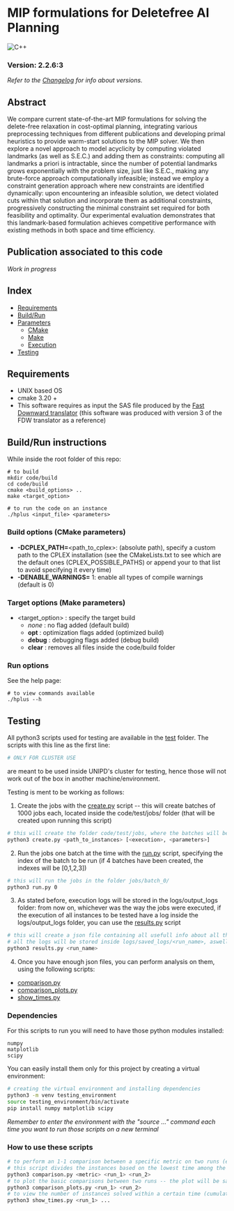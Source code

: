 # MIP formulations for Deletefree AI Planning
![C++](https://img.shields.io/badge/C%2B%2B-00599C?style=for-the-badge&logo=c%2B%2B&logoColor=white)

### Version: 2.2.6:3  
_Refer to the [Changelog](Changelog.md) for info about versions._  


## Abstract
We compare current state-of-the-art MIP formulations for solving the delete-free relaxation in cost-optimal planning, integrating various preprocessing techniques from different publications and developing primal heuristics to provide warm-start solutions to the MIP solver. We then explore a novel approach to model acyclicity by computing violated landmarks (as well as S.E.C.) and adding them as constraints: computing all landmarks a priori is intractable, since the number of potential landmarks grows exponentially with the problem size, just like S.E.C., making any brute-force approach computationally infeasible; instead we employ a constraint generation approach where new constraints are identified dynamically: upon encountering an infeasible solution, we detect violated cuts within that solution and incorporate them as additional constraints, progressively constructing the minimal constraint set required for both feasibility and optimality. Our experimental evaluation demonstrates that this landmark-based formulation achieves competitive performance with existing methods in both space and time efficiency.

## Publication associated to this code
_Work in progress_

## Index

- [Requirements](#requirements)
- [Build/Run](#buildrun-instructions)
- [Parameters](#build-options-cmake-parameters)
  - [CMake](#build-options-cmake-parameters)
  - [Make](#target-options-make-parameters)
  - [Execution](#run-options)
- [Testing](#testing)

## Requirements

- UNIX based OS
- cmake 3.20 +
- This software requires as input the SAS file produced by the [Fast Downward translator](https://www.fast-downward.org/latest/documentation/translator-output-format/) (this software was produced with version 3 of the FDW translator as a reference)

## Build/Run instructions

While inside the root folder of this repo:

```shell
# to build
mkdir code/build
cd code/build
cmake <build_options> ..
make <target_option>

# to run the code on an instance
./hplus <input_file> <parameters>
```

### Build options (CMake parameters)

- **-DCPLEX_PATH=**\<path_to_cplex>: (absolute path), specify a custom path to the CPLEX installation (see the CMakeLists.txt to see which are the default ones (CPLEX_POSSIBLE_PATHS) or append your to that list to avoid specifying it every time)
- **-DENABLE_WARNINGS=** 1: enable all types of compile warnings (default is 0)

### Target options (Make parameters)

- \<target_option> : specify the target build
  - _none_ : no flag added (default build)
  - **opt** : optimization flags added (optimized build)
  - **debug** : debugging flags added (debug build)
  - **clear** : removes all files inside the code/build folder

### Run options

See the help page:
```shell
# to view commands available
./hplus --h
```

## Testing
All python3 scripts used for testing are available in the [test](code/test/) folder.
The scripts with this line as the first line:
```python
# ONLY FOR CLUSTER USE
```
are meant to be used inside UNIPD's cluster for testing, hence those will not work out of the box in another machine/environment.

Testing is ment to be working as follows:

1) Create the jobs with the [create.py](code/test/create.py) script -- this will create batches of 1000 jobs each, located inside the code/test/jobs/ folder (that will be created upon running this script)
```bash
# this will create the folder code/test/jobs, where the batches will be created, each in a folder batch_[idx], and code/test/jobs_output where all jobs stdout/stderr will be located (note that the hplus program output will be located in logs/output_logs/ instead)
python3 create.py <path_to_instances> [<execution>, <parameters>]
```
2) Run the jobs one batch at the time with the [run.py](code/test/run.py) script, specifying the index of the batch to be run (if 4 batches have been created, the indexes will be [0,1,2,3])
```bash
# this will run the jobs in the folder jobs/batch_0/
python3 run.py 0
```
3) As stated before, execution logs will be stored in the logs/output_logs folder: from now on, whichever was the way the jobs were executed, if the execution of all instances to be tested have a log inside the logs/output_logs folder, you can use the [results.py](code/test/results.py) script
```bash
# this will create a json file containing all usefull info about all the run logs stored in the logs/output_logs folder
# all the logs will be stored inside logs/saved_logs/<run_name>, aswell as the json summary, saved as 002_<run_name>.json inside the same folder
python3 results.py <run_name>
```
4) Once you have enough json files, you can perform analysis on them, using the following scripts:
- [comparison.py](code/test/comparison.py)
- [comparison_plots.py](code/test/comparison_plots.py)
- [show_times.py](code/test/show_times.py)

### Dependencies
For this scripts to run you will need to have those python modules installed:
```
numpy
matplotlib
scipy
```
You can easily install them only for this project by creating a virtual environment:
```bash
# creating the virtual environment and installing dependencies
python3 -m venv testing_environment
source testing_environment/bin/activate
pip install numpy matplotlib scipy
```
_Remember to enter the environment with the "source ..." command each time you want to run those scripts on a new terminal_

### How to use these scripts
```bash
# to perform an 1-1 comparison between a specific metric on two runs (e.g. measure the number of nodes cplex expanded)
# this script divides the instances based on the lowest time among the two runs for that instance
python3 comparison.py <metric> <run_1> <run_2>
# to plot the basic comparisons between two runs -- the plot will be saved at code/test/plots/comparison.svg
python3 comparison_plots.py <run_1> <run_2>
# to view the number of instances solved within a certain time (cumulative plot) -- the plot will be saved at code/test/plots/times.svg
python3 show_times.py <run_1> ...
```